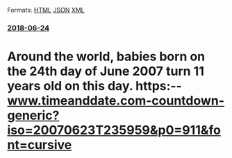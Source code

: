 
Formats: [HTML](/news/2018/06/24/around-the-world-babies-born-on-the-24th-day-of-june-2007-turn-11-years-old-on-this-day-https-www-timeanddate-com-countdown-generic-iso.html)  [JSON](/news/2018/06/24/around-the-world-babies-born-on-the-24th-day-of-june-2007-turn-11-years-old-on-this-day-https-www-timeanddate-com-countdown-generic-iso.json)  [XML](/news/2018/06/24/around-the-world-babies-born-on-the-24th-day-of-june-2007-turn-11-years-old-on-this-day-https-www-timeanddate-com-countdown-generic-iso.xml)  

### [2018-06-24](/news/2018/06/24/index.md)

# Around the world, babies born on the 24th day of June 2007 turn 11 years old on this day. https:--www.timeanddate.com-countdown-generic?iso=20070623T235959&p0=911&font=cursive




